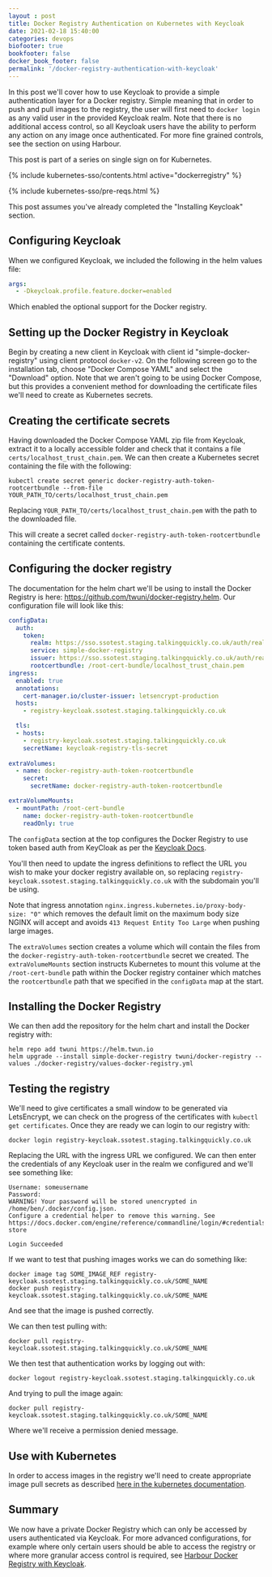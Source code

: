 ```yaml
---
layout : post
title: Docker Registry Authentication on Kubernetes with Keycloak
date: 2021-02-18 15:40:00
categories: devops
biofooter: true
bookfooter: false
docker_book_footer: false
permalink: '/docker-registry-authentication-with-keycloak'
---
```


In this post we'll cover how to use Keycloak to provide a simple authentication layer for a Docker registry. Simple meaning that in order to push and pull images to the registry, the user will first need to `docker login` as any valid user in the provided Keycloak realm. Note that there is no additional access control, so all Keycloak users have the ability to perform any action on any image once authenticated. For more fine grained controls, see the section on using Harbour.

This post is part of a series on single sign on for Kubernetes.

<!--more-->

{% include kubernetes-sso/contents.html active="dockerregistry" %}

{% include kubernetes-sso/pre-reqs.html %}

This post assumes you've already completed the "Installing Keycloak" section.

## Configuring Keycloak

When we configured Keycloak, we included the following in the helm values file:

```yaml
args:
  - -Dkeycloak.profile.feature.docker=enabled
```

Which enabled the optional support for the Docker registry.

## Setting up the Docker Registry in Keycloak

Begin by creating a new client in Keycloak with client id "simple-docker-registry" using client protocol `docker-v2`. On the following screen go to the installation tab, choose "Docker Compose YAML" and select the "Download" option. Note that we aren't going to be using Docker Compose, but this provides a convenient method for downloading the certificate files we'll need to create as Kubernetes secrets.

## Creating the certificate secrets

Having downloaded the Docker Compose YAML zip file from Keycloak, extract it to a locally accessible folder and check that it contains a file `certs/localhost_trust_chain.pem`. We can then create a Kubernetes secret containing the file with the following:

```
kubectl create secret generic docker-registry-auth-token-rootcertbundle --from-file YOUR_PATH_TO/certs/localhost_trust_chain.pem
```

Replacing `YOUR_PATH_TO/certs/localhost_trust_chain.pem` with the path to the downloaded file.

This will create a secret called `docker-registry-auth-token-rootcertbundle` containing the certificate contents.

## Configuring the docker registry

The documentation for the helm chart we'll be using to install the Docker Registry is here: <https://github.com/twuni/docker-registry.helm>. Our configuration file will look like this:

```yaml
configData:
  auth:
    token:
      realm: https://sso.ssotest.staging.talkingquickly.co.uk/auth/realms/master/protocol/docker-v2/auth
      service: simple-docker-registry
      issuer: https://sso.ssotest.staging.talkingquickly.co.uk/auth/realms/master
      rootcertbundle: /root-cert-bundle/localhost_trust_chain.pem
ingress:
  enabled: true
  annotations:
    cert-manager.io/cluster-issuer: letsencrypt-production
  hosts:
    - registry-keycloak.ssotest.staging.talkingquickly.co.uk

  tls:
  - hosts:
    - registry-keycloak.ssotest.staging.talkingquickly.co.uk
    secretName: keycloak-registry-tls-secret
    
extraVolumes:
  - name: docker-registry-auth-token-rootcertbundle
    secret:
      secretName: docker-registry-auth-token-rootcertbundle

extraVolumeMounts:
  - mountPath: /root-cert-bundle
    name: docker-registry-auth-token-rootcertbundle
    readOnly: true
```

The `configData` section at the top configures the Docker Registry to use token based auth from KeyCloak as per the [Keycloak Docs](https://www.keycloak.org/docs/4.8/securing_apps/#docker-registry-configuration).

You'll then need to update the ingress definitions to reflect the URL you wish to make your docker registry available on, so replacing `registry-keycloak.ssotest.staging.talkingquickly.co.uk` with the subdomain you'll be using.

Note that ingress annotation `nginx.ingress.kubernetes.io/proxy-body-size: "0"` which removes the default limit on the maximum body size NGINX will accept and avoids `413 Request Entity Too Large` when pushing large images.

The `extraVolumes` section creates a volume which will contain the files from the `docker-registry-auth-token-rootcertbundle` secret we created. The `extraVolumeMounts` section instructs Kubernetes to mount this volume at the `/root-cert-bundle` path within the Docker registry container which matches the `rootcertbundle` path that we specified in the `configData` map at the start.

## Installing the Docker Registry

We can then add the repository for the helm chart and install the Docker registry with:

```
helm repo add twuni https://helm.twun.io
helm upgrade --install simple-docker-registry twuni/docker-registry --values ./docker-registry/values-docker-registry.yml
```

## Testing the registry

We'll need to give certificates a small window to be generated via LetsEncrypt, we can check on the progress of the certificates with `kubectl get certificates`. Once they are ready we can login to our registry with:

```
docker login registry-keycloak.ssotest.staging.talkingquickly.co.uk
```

Replacing the URL with the ingress URL we configured. We can then enter the credentials of any Keycloak user in the realm we configured and we'll see something like:

```
Username: someusername
Password:
WARNING! Your password will be stored unencrypted in /home/ben/.docker/config.json.
Configure a credential helper to remove this warning. See
https://docs.docker.com/engine/reference/commandline/login/#credentials-store

Login Succeeded
```

If we want to test that pushing images works we can do something like:

```
docker image tag SOME_IMAGE_REF registry-keycloak.ssotest.staging.talkingquickly.co.uk/SOME_NAME
docker push registry-keycloak.ssotest.staging.talkingquickly.co.uk/SOME_NAME
```

And see that the image is pushed correctly.

We can then test pulling with:

```
docker pull registry-keycloak.ssotest.staging.talkingquickly.co.uk/SOME_NAME
```

We then test that authentication works by logging out with:

```
docker logout registry-keycloak.ssotest.staging.talkingquickly.co.uk
```

And trying to pull the image again:

```
docker pull registry-keycloak.ssotest.staging.talkingquickly.co.uk/SOME_NAME
```

Where we'll receive a permission denied message.

## Use with Kubernetes

In order to access images in the registry we'll need to create appropriate image pull secrets as described [here in the kubernetes documentation](https://kubernetes.io/docs/tasks/configure-pod-container/pull-image-private-registry/).

## Summary

We now have a private Docker Registry which can only be accessed by users authenticated via Keycloak. For more advanced configurations, for example where only certain users should be able to access the registry or where more granular access control is required, see [Harbour Docker Registry with Keycloak](@TODO).